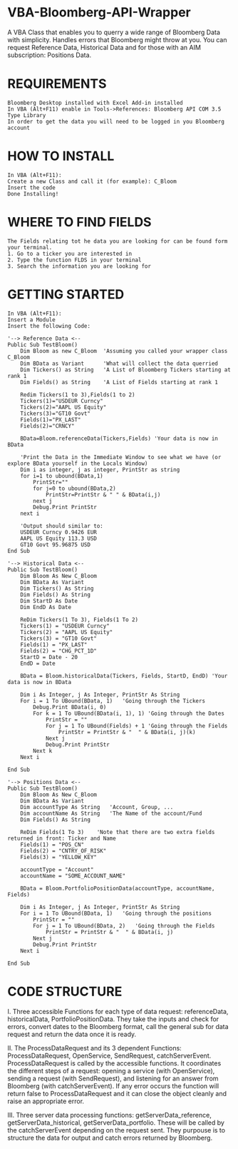 # VBA-Bloomberg-API-Wrapper

A VBA Class that enables you to querry a wide range of Bloomberg Data with simplicity. Handles errors that Bloomberg might throw at you. 
You can request Reference Data, Historical Data and for those with an AIM subscription: Positions Data.

# REQUIREMENTS
    Bloomberg Desktop installed with Excel Add-in installed
    In VBA (Alt+F11) enable in Tools->References: Bloomberg API COM 3.5 Type Library
    In order to get the data you will need to be logged in you Bloomberg account

# HOW TO INSTALL
    In VBA (Alt+F11):
    Create a new Class and call it (for example): C_Bloom
    Insert the code
    Done Installing!

# WHERE TO FIND FIELDS
    The Fields relating tot he data you are looking for can be found form your terminal.
    1. Go to a ticker you are interested in
    2. Type the function FLDS in your terminal
    3. Search the information you are looking for

# GETTING STARTED
    In VBA (Alt+F11):
    Insert a Module
    Insert the following Code:

```
'--> Reference Data <--
Public Sub TestBloom()
    Dim Bloom as new C_Bloom  'Assuming you called your wrapper class C_Bloom
    Dim BData as Variant      'What will collect the data querried
    Dim Tickers() as String   'A List of Bloomberg Tickers starting at rank 1
    Dim Fields() as String    'A List of Fields starting at rank 1 

    Redim Tickers(1 to 3),Fields(1 to 2)
    Tickers(1)="USDEUR Curncy"
    Tickers(2)="AAPL US Equity"
    Tickers(3)="GT10 Govt"
    Fields(1)="PX_LAST"
    Fields(2)="CRNCY"
    
    BData=Bloom.referenceData(Tickers,Fields) 'Your data is now in BData
    
    'Print the Data in the Immediate Window to see what we have (or explore BData yourself in the Locals Window)
    Dim i as integer, j as integer, PrintStr as string
    for i=1 to ubound(BData,1)
        PrintStr=""
        for j=0 to ubound(BData,2)
            PrintStr=PrintStr & " " & BData(i,j) 
        next j
        Debug.Print PrintStr
    next i
    
    'Output should similar to:
    USDEUR Curncy 0.9426 EUR
    AAPL US Equity 113.3 USD
    GT10 Govt 95.96875 USD
End Sub
```
```
'--> Historical Data <--
Public Sub TestBloom()
    Dim Bloom As New C_Bloom
    Dim BData As Variant
    Dim Tickers() As String
    Dim Fields() As String
    Dim StartD As Date
    Dim EndD As Date
    
    ReDim Tickers(1 To 3), Fields(1 To 2)
    Tickers(1) = "USDEUR Curncy"
    Tickers(2) = "AAPL US Equity"
    Tickers(3) = "GT10 Govt"
    Fields(1) = "PX_LAST"
    Fields(2) = "CHG_PCT_1D"
    StartD = Date - 20
    EndD = Date
    
    BData = Bloom.historicalData(Tickers, Fields, StartD, EndD) 'Your data is now in BData
    
    Dim i As Integer, j As Integer, PrintStr As String
    For i = 1 To UBound(BData, 1)   'Going through the Tickers
        Debug.Print BData(i, 0)
        For k = 1 To UBound(BData(i, 1), 1) 'Going through the Dates
            PrintStr = ""
            For j = 1 To UBound(Fields) + 1 'Going through the Fields
                PrintStr = PrintStr & "  " & BData(i, j)(k)
            Next j
            Debug.Print PrintStr
        Next k
    Next i
    
End Sub
```
```
'--> Positions Data <--
Public Sub TestBloom()
    Dim Bloom As New C_Bloom
    Dim BData As Variant
    Dim accountType As String   'Account, Group, ...
    Dim accountName As String   'The Name of the account/Fund
    Dim Fields() As String
    
    ReDim Fields(1 To 3)    'Note that there are two extra fields returned in front: Ticker and Name
    Fields(1) = "POS_CN"
    Fields(2) = "CNTRY_OF_RISK"
    Fields(3) = "YELLOW_KEY"
    
    accountType = "Account"
    accountName = "SOME_ACCOUNT_NAME"
    
    BData = Bloom.PortfolioPositionData(accountType, accountName, Fields)
    
    Dim i As Integer, j As Integer, PrintStr As String
    For i = 1 To UBound(BData, 1)   'Going through the positions
        PrintStr = ""
        For j = 1 To UBound(BData, 2)   'Going through the Fields
            PrintStr = PrintStr & "  " & BData(i, j)
        Next j
        Debug.Print PrintStr
    Next i
    
End Sub
```

# CODE STRUCTURE
I. Three accessible Functions for each type of data request:
        referenceData,
        historicalData,
        PortfolioPositionData. 
    They take the inputs and check for errors, convert dates to the Bloomberg format, call the general sub for data request and return   the data once it is ready.

II.  The ProcessDataRequest and its 3 dependent Functions:
        ProcessDataRequest,
        OpenService,
        SendRequest,
        catchServerEvent. 
    ProcessDataRequest is called by the accessible functions. It coordinates the different steps of a request: opening a service (with OpenService), sending a request (with SendRequest), and listening for an answer from Bloomberg (with catchServerEvent). If any error occurs the function will return false to ProcessDataRequest and it can close the object cleanly and raise an appropriate error.
    
III. Three server data processing functions:
        getServerData_reference,
        getServerData_historical,
        getServerData_portfolio. 
    These will be called by the catchServerEvent depending on the request sent. They purpouse is to structure the data for output and catch errors returned by Bloomberg.

